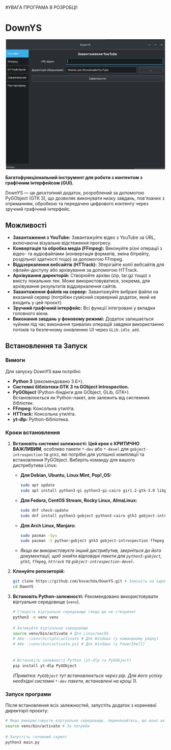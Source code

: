 #УВАГА ПРОГРАМА В РОЗРОБЦІ!
# DownYS

<p align="center">
  <img src="Screenshot1.png" alt="Скріншот головного вікна DownYS" width="500"/>
</p>

**Багатофункціональний інструмент для роботи з контентом з графічним інтерфейсом (GUI).**

DownYS — це десктопний додаток, розроблений за допомогою PyGObject (GTK 3), що дозволяє виконувати низку завдань, пов'язаних з отриманням, обробкою та передачею цифрового контенту через зручний графічний інтерфейс.

## Можливості

*   **Завантаження з YouTube:** Завантажуйте відео з YouTube за URL, включаючи візуальне відстеження прогресу.
*   **Конвертація та обробка медіа (FFmpeg):** Виконуйте різні операції з відео- та аудіофайлами (конвертація форматів, зміна бітрейту, роздільної здатності тощо) за допомогою FFmpeg.
*   **Віддзеркалення вебсайтів (HTTrack):** Зберігайте копії вебсайтів для офлайн-доступу або архівування за допомогою HTTrack.
*   **Архівування директорій:** Створюйте архіви (zip, tar.gz тощо) з вмісту локальних тек. Може використовуватися, зокрема, для архівування результатів віддзеркалення сайтів.
*   **Завантаження файлів на сервер:** Завантажуйте вибрані файли на вказаний сервер (потрібен сумісний серверний додаток, який не входить у цей проєкт).
*   **Зручний графічний інтерфейс:** Всі функції інтегровані у вкладки головного вікна.
*   **Виконання завдань у фоновому режимі:** Додаток залишається чуйним під час виконання тривалих операцій завдяки використанню потоків та безпечному оновленню UI через `GLib.idle_add`.

## Встановлення та Запуск

### Вимоги

Для запуску DownYS вам потрібні:

*   **Python 3** (рекомендовано 3.6+).
*   **Системні бібліотеки GTK 3 та GObject Introspection.**
*   **PyGObject** (Python-біндінги для GObject, GLib, GTK+). Встановлюється як Python-пакет, але залежить від системних бібліотек.
*   **FFmpeg:** Консольна утиліта.
*   **HTTrack:** Консольна утиліта.
*   **yt-dlp:** Python-бібліотека.

### Кроки встановлення

1.  **Встановіть системні залежності:**
    **Цей крок є КРИТИЧНО ВАЖЛИВИМ**, особливо пакети `*-dev` або `*-devel` для `gobject-introspection` та `gtk3`, які потрібні для успішної компіляції та встановлення PyGObject. Виберіть команду для вашого дистрибутива Linux:

    *   **Для Debian, Ubuntu, Linux Mint, Pop!\_OS:**
        ```bash
        sudo apt update
        sudo apt install python3-gi python3-gi-cairo gir1.2-gtk-3.0 libgirepository1.0-dev ffmpeg httrack
        ```

    *   **Для Fedora, CentOS Stream, Rocky Linux, AlmaLinux:**
        ```bash
        sudo dnf check-update
        sudo dnf install python3-gobject python3-cairo gtk3 gobject-introspection-devel ffmpeg httrack
        ```

    *   **Для Arch Linux, Manjaro:**
        ```bash
        sudo pacman -Syu
        sudo pacman -S python-gobject gtk3 gobject-introspection ffmpeg httrack --needed
        ```

    *   *Якщо ви використовуєте інший дистрибутив, зверніться до його документації, щоб знайти відповідні пакети для `python3-gobject`, `gtk3`, `ffmpeg`, `httrack` та `gobject-introspection-devel`.*

2.  **Клонуйте репозиторій:**
    ```bash
    git clone https://github.com/kovachUa/DownYS.git # Замініть на адресу вашого репозиторію
    cd DownYS
    ```

3.  **Встановіть Python-залежності:**
    Рекомендовано використовувати віртуальне середовище (`venv`).

    ```bash
    # Створіть віртуальне середовище (якщо ще не створили)
    python3 -m venv venv

    # Активуйте віртуальне середовище
    source venv/bin/activate # Для Linux/macOS
    # Або .\venv\Scripts\activate # Для Windows (у командному рядку)
    # Або .\venv\bin\activate.ps1 # Для Windows (у PowerShell)


    # Встановіть залежності Python (yt-dlp та PyGObject)
    pip install yt-dlp PyGObject
    ```
    *(Примітка: `PyGObject` тут встановлюється через pip. Для його успіху необхідні системні `*-dev` пакети, встановлені на кроці 1).*

### Запуск програми

Після встановлення всіх залежностей, запустіть додаток з кореневої директорії проєкту:

```bash
# Якщо використовуєте віртуальне середовище, переконайтесь, що воно активоване
source venv/bin/activate # За потреби

# Запустіть головний скрипт
python3 main.py

